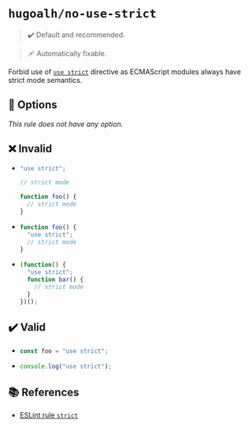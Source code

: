 # `hugoalh/no-use-strict`

> ✔️ Default and recommended.

> 🩹 Automatically fixable.

Forbid use of [`use strict`][ecmascript-strict] directive as ECMAScript modules always have strict mode semantics.

## 🔧 Options

*This rule does not have any option.*

## ❌ Invalid

- ```ts
  "use strict";

  // strict mode

  function foo() {
    // strict mode
  }
  ```
- ```ts
  function foo() {
    "use strict";
    // strict mode
  }
  ```
- ```ts
  (function() {
    "use strict";
    function bar() {
      // strict mode
    }
  })();
  ```

## ✔️ Valid

- ```ts
  const foo = "use strict";
  ```
- ```ts
  console.log("use strict");
  ```

## 📚 References

- [ESLint rule `strict`](https://eslint.org/docs/latest/rules/strict)

[ecmascript-strict]: https://developer.mozilla.org/en-US/docs/Web/JavaScript/Reference/Strict_mode
